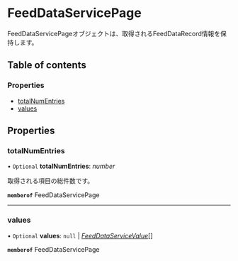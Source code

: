 # FeedDataServicePage


<div lang=\"ja\">FeedDataServicePageオブジェクトは、取得されるFeedDataRecord情報を保持します。</div> 

## Table of contents

### Properties

- [totalNumEntries](feeddataservicepage.md#totalnumentries)
- [values](feeddataservicepage.md#values)

## Properties

### totalNumEntries

• `Optional` **totalNumEntries**: *number*

<div lang=\"ja\">取得される項目の総件数です。</div> 

**`memberof`** FeedDataServicePage

___

### values

• `Optional` **values**: ``null`` \| [*FeedDataServiceValue*](feeddataservicevalue.md)[]

**`memberof`** FeedDataServicePage
